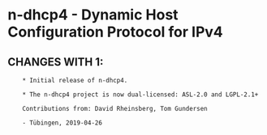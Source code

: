 # n-dhcp4 - Dynamic Host Configuration Protocol for IPv4

## CHANGES WITH 1:

        * Initial release of n-dhcp4.

        * The n-dhcp4 project is now dual-licensed: ASL-2.0 and LGPL-2.1+

        Contributions from: David Rheinsberg, Tom Gundersen

        - Tübingen, 2019-04-26
